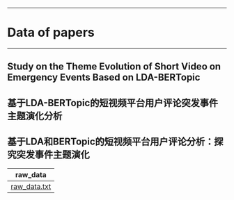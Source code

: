 ***
# Data of papers


***
## Study on the Theme Evolution of Short Video on Emergency Events Based on LDA-BERTopic
## 基于LDA-BERTopic的短视频平台用户评论突发事件主题演化分析
## 基于LDA和BERTopic的短视频平台用户评论分析：探究突发事件主题演化

| raw_data                                                                                                    | 
|-------------------------------------------------------------------------------------------------------------|
| [raw_data.txt](A%20study%20of%20public%20sentiment%20in%20short%20videos%20of%20emergencies%2Fraw_data.txt) | 
